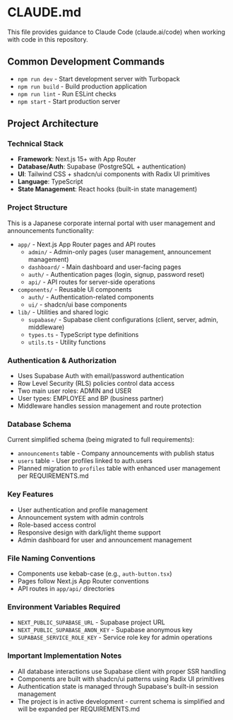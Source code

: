 # CLAUDE.md

This file provides guidance to Claude Code (claude.ai/code) when working with code in this repository.

## Common Development Commands

- `npm run dev` - Start development server with Turbopack
- `npm run build` - Build production application
- `npm run lint` - Run ESLint checks
- `npm start` - Start production server

## Project Architecture

### Technical Stack
- **Framework**: Next.js 15+ with App Router
- **Database/Auth**: Supabase (PostgreSQL + authentication)
- **UI**: Tailwind CSS + shadcn/ui components with Radix UI primitives
- **Language**: TypeScript
- **State Management**: React hooks (built-in state management)

### Project Structure
This is a Japanese corporate internal portal with user management and announcements functionality:

- `app/` - Next.js App Router pages and API routes
  - `admin/` - Admin-only pages (user management, announcement management)
  - `dashboard/` - Main dashboard and user-facing pages
  - `auth/` - Authentication pages (login, signup, password reset)
  - `api/` - API routes for server-side operations
- `components/` - Reusable UI components
  - `auth/` - Authentication-related components
  - `ui/` - shadcn/ui base components
- `lib/` - Utilities and shared logic
  - `supabase/` - Supabase client configurations (client, server, admin, middleware)
  - `types.ts` - TypeScript type definitions
  - `utils.ts` - Utility functions

### Authentication & Authorization
- Uses Supabase Auth with email/password authentication
- Row Level Security (RLS) policies control data access
- Two main user roles: ADMIN and USER
- User types: EMPLOYEE and BP (business partner)
- Middleware handles session management and route protection

### Database Schema
Current simplified schema (being migrated to full requirements):
- `announcements` table - Company announcements with publish status
- `users` table - User profiles linked to auth.users
- Planned migration to `profiles` table with enhanced user management per REQUIREMENTS.md

### Key Features
- User authentication and profile management
- Announcement system with admin controls
- Role-based access control
- Responsive design with dark/light theme support
- Admin dashboard for user and announcement management

### File Naming Conventions
- Components use kebab-case (e.g., `auth-button.tsx`)
- Pages follow Next.js App Router conventions
- API routes in `app/api/` directories

### Environment Variables Required
- `NEXT_PUBLIC_SUPABASE_URL` - Supabase project URL
- `NEXT_PUBLIC_SUPABASE_ANON_KEY` - Supabase anonymous key
- `SUPABASE_SERVICE_ROLE_KEY` - Service role key for admin operations

### Important Implementation Notes
- All database interactions use Supabase client with proper SSR handling
- Components are built with shadcn/ui patterns using Radix UI primitives
- Authentication state is managed through Supabase's built-in session management
- The project is in active development - current schema is simplified and will be expanded per REQUIREMENTS.md